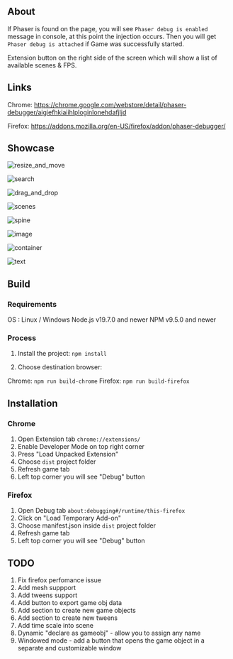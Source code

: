 ## About

If Phaser is found on the page, you will see `Phaser debug is enabled` message in console, at this point
the injection occurs. Then you will get `Phaser debug is attached` if Game was successfully started.

Extension button on the right side of the screen which will show a list of available scenes & FPS.

## Links

Chrome: https://chrome.google.com/webstore/detail/phaser-debugger/aigiefhkiaiihlploginlonehdafjljd

Firefox: https://addons.mozilla.org/en-US/firefox/addon/phaser-debugger/

## Showcase

![resize_and_move](./readme/resize_and_movable.gif)

![search](./readme/search.gif)

![drag_and_drop](./readme/drag_and_drop.gif)

![scenes](./readme/scenes.png)

![spine](./readme/spine.png)

![image](./readme/image.png)

![container](./readme/container.png)

![text](./readme/text.png)


## Build

### Requirements

OS : Linux / Windows
Node.js v19.7.0 and newer
NPM v9.5.0 and newer

### Process

1. Install the project: `npm install`

2. Choose destination browser:

Chrome: `npm run build-chrome`
Firefox: `npm run build-firefox`

## Installation

### Chrome

1. Open Extension tab `chrome://extensions/`
2. Enable Developer Mode on top right corner
3. Press "Load Unpacked Extension"
4. Choose `dist` project folder
5. Refresh game tab
6. Left top corner you will see "Debug" button

### Firefox

1. Open Debug tab `about:debugging#/runtime/this-firefox`
2. Click on "Load Temporary Add-on"
3. Choose manifest.json inside `dist` project folder
4. Refresh game tab
5. Left top corner you will see "Debug" button

## TODO

1. Fix firefox perfomance issue
2. Add mesh suppport
3. Add tweens support
4. Add button to export game obj data
5. Add section to create new game objects
6. Add section to create new tweens
7. Add time scale into scene
8. Dynamic "declare as gameobj" - allow you to assign any name
9. Windowed mode - add a button that opens the game object in a separate and customizable window

